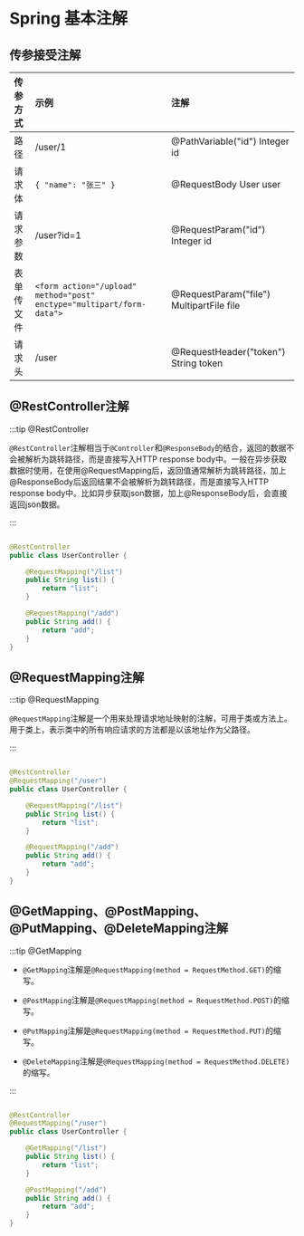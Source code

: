 # Spring 基本注解

## 传参接受注解

| 传参方式 | 示例 | 注解|
|:---|:---|:---|
| 路径 | /user/1 | @PathVariable("id") Integer id |
| 请求体 |`{ "name": "张三" }` | @RequestBody User user |
| 请求参数 | /user?id=1 | @RequestParam("id") Integer id |
| 表单传文件  | `<form action="/upload" method="post" enctype="multipart/form-data">` | @RequestParam("file") MultipartFile file |
| 请求头 | /user | @RequestHeader("token") String token |

## @RestController注解

:::tip @RestController

`@RestController`注解相当于`@Controller`和`@ResponseBody`的结合，返回的数据不会被解析为跳转路径，而是直接写入HTTP response body中。一般在异步获取数据时使用，在使用@RequestMapping后，返回值通常解析为跳转路径，加上@ResponseBody后返回结果不会被解析为跳转路径，而是直接写入HTTP response body中。比如异步获取json数据，加上@ResponseBody后，会直接返回json数据。

:::

```java

@RestController
public class UserController {

    @RequestMapping("/list")
    public String list() {
        return "list";
    }

    @RequestMapping("/add")
    public String add() {
        return "add";
    }
}

```

## @RequestMapping注解

:::tip @RequestMapping

`@RequestMapping`注解是一个用来处理请求地址映射的注解，可用于类或方法上。用于类上，表示类中的所有响应请求的方法都是以该地址作为父路径。

:::

```java

@RestController
@RequestMapping("/user")
public class UserController {

    @RequestMapping("/list")
    public String list() {
        return "list";
    }

    @RequestMapping("/add")
    public String add() {
        return "add";
    }
}

```

## @GetMapping、@PostMapping、@PutMapping、@DeleteMapping注解

:::tip @GetMapping

- `@GetMapping`注解是`@RequestMapping(method = RequestMethod.GET)`的缩写。

- `@PostMapping`注解是`@RequestMapping(method = RequestMethod.POST)`的缩写。

- `@PutMapping`注解是`@RequestMapping(method = RequestMethod.PUT)`的缩写。

- `@DeleteMapping`注解是`@RequestMapping(method = RequestMethod.DELETE)`的缩写。

:::

```java

@RestController
@RequestMapping("/user")
public class UserController {

    @GetMapping("/list")
    public String list() {
        return "list";
    }

    @PostMapping("/add")
    public String add() {
        return "add";
    }
}

```
